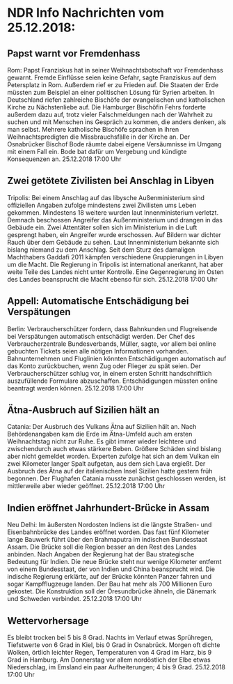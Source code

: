 # NDR Info Nachrichten vom 25.12.2018:


## Papst warnt vor Fremdenhass
Rom:	Papst Franziskus hat in seiner Weihnachtsbotschaft vor Fremdenhass gewarnt. Fremde Einflüsse seien keine Gefahr, sagte Franziskus auf dem Petersplatz in Rom. Außerdem rief er zu Frieden auf. Die Staaten der Erde müssten zum Beispiel an einer politischen Lösung für Syrien arbeiten. In Deutschland riefen zahlreiche Bischöfe der evangelischen und katholischen Kirche zu Nächstenliebe auf. Die Hamburger Bischöfin Fehrs forderte außerdem dazu auf, trotz vieler Falschmeldungen nach der Wahrheit zu suchen und mit Menschen ins Gespräch zu kommen, die anders denken, als man selbst. Mehrere katholische Bischöfe sprachen in ihren Weihnachtspredigten die Missbrauchsfälle in der Kirche an. Der Osnabrücker Bischof Bode räumte dabei eigene Versäumnisse im Umgang mit einem Fall ein. Bode bat dafür um Vergebung und kündigte Konsequenzen an. 25.12.2018 17:00 Uhr 

## Zwei getötete Zivilisten bei Anschlag in Libyen
Tripolis: Bei einem Anschlag auf das libysche Außenministerium sind offiziellen Angaben zufolge mindestens zwei Zivilisten ums Leben gekommen. Mindestens 18 weitere wurden laut Innenministerium verletzt. Demnach beschossen Angreifer das Außenministerium und drangen in das Gebäude ein. Zwei Attentäter sollen sich im Ministerium in die Luft gesprengt haben, ein Angreifer wurde erschossen. Auf Bildern war dichter Rauch über dem Gebäude zu sehen. Laut Innenministerium bekannte sich bislang niemand zu dem Anschlag. Seit dem Sturz des damaligen Machthabers Gaddafi 2011 kämpfen verschiedene Gruppierungen in Libyen um die Macht. Die Regierung in Tripolis ist international anerkannt, hat aber weite Teile des Landes nicht unter Kontrolle. Eine Gegenregierung im Osten des Landes beansprucht die Macht ebenso für sich. 25.12.2018 17:00 Uhr 

## Appell: Automatische Entschädigung bei Verspätungen
Berlin: Verbraucherschützer fordern, dass Bahnkunden und Flugreisende bei Verspätungen automatisch entschädigt werden. Der Chef des Verbraucherzentrale Bundesverbands, Müller, sagte, vor allem bei online gebuchten Tickets seien alle nötigen Informationen vorhanden. Bahnunternehmen und Fluglinien könnten Entschädigungen automatisch auf das Konto zurückbuchen, wenn Zug oder Flieger zu spät seien. Der Verbraucherschützer schlug vor, in einem ersten Schritt handschriftlich auszufüllende Formulare abzuschaffen. Entschädigungen müssten online beantragt werden können. 25.12.2018 17:00 Uhr 

## Ätna-Ausbruch auf Sizilien hält an
Catania: Der Ausbruch des Vulkans Ätna auf Sizilien hält an. Nach Behördenangaben kam die Erde im Ätna-Umfeld auch am ersten Weihnachtstag nicht zur Ruhe. Es gibt immer wieder leichtere und zwischendurch auch etwas stärkere Beben. Größere Schäden sind bislang aber nicht gemeldet worden. Experten zufolge hat sich an dem Vulkan ein zwei Kilometer langer Spalt aufgetan, aus dem sich Lava ergießt. Der Ausbruch des Ätna auf der italienischen Insel Sizilien hatte gestern früh begonnen. Der Flughafen Catania musste zunächst geschlossen werden, ist mittlerweile aber wieder geöffnet. 25.12.2018 17:00 Uhr 

## Indien eröffnet Jahrhundert-Brücke in Assam
Neu Delhi:	Im äußersten Nordosten Indiens ist die längste Straßen- und Eisenbahnbrücke des Landes eröffnet worden. Das fast fünf Kilometer lange Bauwerk führt über den Brahmaputra im indischen Bundesstaat Assam. Die Brücke soll die Region besser an den Rest des Landes anbinden. Nach Angaben der Regierung hat der Bau strategische Bedeutung für Indien. Die neue Brücke steht nur wenige Kilometer entfernt von einem Bundesstaat, der von Indien und China beansprucht wird. Die indische Regierung erklärte, auf der Brücke könnten Panzer fahren und sogar Kampfflugzeuge landen. Der Bau hat mehr als 700 Millionen Euro gekostet. Die Konstruktion soll der Öresundbrücke ähneln, die Dänemark und Schweden verbindet. 25.12.2018 17:00 Uhr 

## Wettervorhersage
Es bleibt trocken bei 5 bis 8 Grad. Nachts im Verlauf etwas Sprühregen, Tiefstwerte von 6 Grad in Kiel, bis 0 Grad in Osnabrück. Morgen oft dichte Wolken, örtlich leichter Regen, Temperaturen von  4 Grad im Harz, bis 9 Grad in Hamburg. Am Donnerstag vor allem nordöstlich der Elbe etwas Niederschlag, im Emsland ein paar Aufheiterungen; 4 bis 9 Grad. 25.12.2018 17:00 Uhr 
